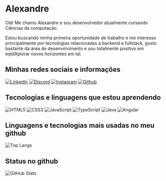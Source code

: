 # Alexandre

Olá! Me chamo Alexandre e sou desenvolvedor atualmente cursando Ciências da computação.

Estou buscando minha primeira oportunidade de trabalho e me interesso principalmente por tecnologias relacionadas a backend e fullstack, gosto bastante da área de desenvolvimento e sou totalmente positivo em eqtdXplorar novos horizontes em tal.

## Minhas redes sociais e informações

[![LinkedIn](https://img.shields.io/badge/LinkedIn-000?style=for-the-badge&logo=linkedin&logoColor=0E76A8)](https://www.linkedin.com/in/ajmrf/)
[![Discord](https://img.shields.io/badge/Discord-000?style=for-the-badge&logo=discord)](https://www.discord.com/in/alexandre0995/)
[![Instagram](https://img.shields.io/badge/Instagram-000?style=for-the-badge&logo=instagram)](https://www.instagram.com/alexandre.mr.filho/)
[![Github](https://img.shields.io/badge/Github-000?style=for-the-badge&logo=github&logoColor=FFFFFF)](https://github.com/alexjmrf/)

## Tecnologias e linguagens que estou aprendendo

![HTML5](https://img.shields.io/badge/HTML5-000?style=for-the-badge&logo=html5)
![CSS3](https://img.shields.io/badge/CSS3-000?style=for-the-badge&logo=css3&logoColor=264CE4)
![JavaScript](https://img.shields.io/badge/JavaScript-000?style=for-the-badge&logo=javascript)
![TypeScript](https://img.shields.io/badge/TypeScript-000?style=for-the-badge&logo=typescript)
![Java](https://img.shields.io/badge/Java-000?style=for-the-badge&logo=java)
![Angular](https://img.shields.io/badge/Angular-000?style=for-the-badge&logo=angular&logoColor=C3002F)

## Linguagens e tecnologias mais usadas no meu github

![Top Langs](https://github-readme-stats-git-masterrstaa-rickstaa.vercel.app/api/top-langs/?username=alexjmrf&bg_color=000&border_color=30A3DC&title_color=E94D5F&text_color=FFF)

## Status no github

![GitHub Stats](https://github-readme-stats.vercel.app/api?username=alexjmrf&theme=transparent&bg_color=000&border_color=30A3DC&show_icons=true&icon_color=30A3DC&title_color=E94D5F&text_color=FFF)

